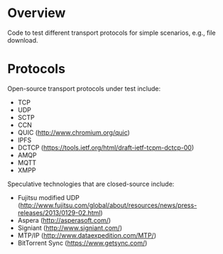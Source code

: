 # Overview 

Code to test different transport protocols for simple scenarios, e.g., file download.

# Protocols

Open-source transport protocols under test include:

- TCP
- UDP
- SCTP
- CCN
- QUIC (http://www.chromium.org/quic)
- IPFS
- DCTCP (https://tools.ietf.org/html/draft-ietf-tcpm-dctcp-00)
- AMQP
- MQTT
- XMPP

Speculative technologies that are closed-source include:

- Fujitsu modified UDP (http://www.fujitsu.com/global/about/resources/news/press-releases/2013/0129-02.html)
- Aspera (http://asperasoft.com/)
- Signiant (http://www.signiant.com/)
- MTP/IP (http://www.dataexpedition.com/MTP/)
- BitTorrent Sync (https://www.getsync.com/)


